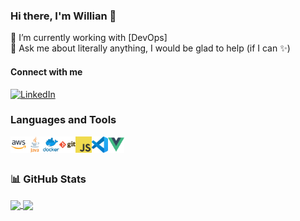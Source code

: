 ### Hi there, I'm Willian 👋

🔭 I’m currently working with [DevOps] <br />
💬 Ask me about literally anything, I would be glad to help (if I can ✨) <br />
<!-- 📫 How to reach me: Shoot me an email at <a href="mailto:meuemail@hotmail.com"><img src="https://img.shields.io/static/v1?label=%F0%9F%92%8C&message=meuemail@hotmail.com&labelColor=lightgrey&height=30&color=0072c6" alt="meuemail@hotmail.com" valign="middle"></a> <br /> -->

#### Connect with me

[![LinkedIn](https://avatars.githubusercontent.com/u/357098?s=26&v=4)](https://www.linkedin.com/in/willian-tomaz-de-lima-a1aa81b6/)
<!-- [![Twitter](https://avatars.githubusercontent.com/u/50278?s=26&v=4)](https://twitter.com/willian-tomaz) -->

### Languages and Tools

<img align="left" alt="AWS" width="26px" src="https://raw.githubusercontent.com/github/explore/80688e429a7d4ef2fca1e82350fe8e3517d3494d/topics/aws/aws.png" />
<img align="left" alt="Java" width="26px" src="https://raw.githubusercontent.com/github/explore/80688e429a7d4ef2fca1e82350fe8e3517d3494d/topics/java/java.png" />
<img align="left" alt="Docker" width="26px" src="https://raw.githubusercontent.com/github/explore/80688e429a7d4ef2fca1e82350fe8e3517d3494d/topics/docker/docker.png" />
<img align="left" alt="Git" width="26px" src="https://raw.githubusercontent.com/github/explore/80688e429a7d4ef2fca1e82350fe8e3517d3494d/topics/git/git.png" />
<img align="left" alt="Javascript" width="26px" src="https://raw.githubusercontent.com/github/explore/80688e429a7d4ef2fca1e82350fe8e3517d3494d/topics/javascript/javascript.png" />
<img align="left" alt="Visual Studio Code" width="26px" src="https://raw.githubusercontent.com/github/explore/80688e429a7d4ef2fca1e82350fe8e3517d3494d/topics/visual-studio-code/visual-studio-code.png" />
<img align="left" alt="Vue" width="26px" src="https://raw.githubusercontent.com/github/explore/80688e429a7d4ef2fca1e82350fe8e3517d3494d/topics/vue/vue.png" />

<br />
<br />

### 📊 GitHub Stats

<div>
  <a href="https://github.com/TomazWill">
    <img height="160em" align="center" src="https://github-readme-stats.vercel.app/api?username=TomazWill&show_icons=true&theme=vue-dark&include_all_commits=true&count_private=true"/>
    <img height="140em" align="center" src="https://github-readme-stats.vercel.app/api/top-langs/?username=TomazWill&layout=compact&langs_count=7&theme=vue-dark"/>
  </a>
</div>
